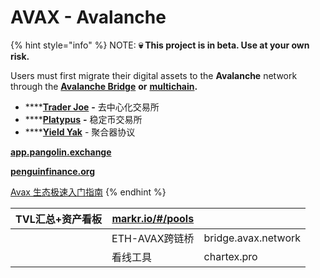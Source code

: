 # AVAX - Avalanche

{% hint style="info" %}
NOTE: **💀 This project is in beta. Use at your own risk.**&#x20;

Users must first migrate their digital assets to the **Avalanche** network through the [**Avalanche Bridge**](https://bridge.avax.network/login) **or** [**multichain**](https://app.multichain.org/#/router)**.**

* ****[**Trader Joe**](https://traderjoexyz.com/home#/) **-** 去中心化交易所
* ****[**Platypus**](https://app.platypus.finance/) **-** 稳定币交易所
* ****[**Yield Yak**](https://yieldyak.com/) - 聚合器协议

****[**app.pangolin.exchange**](https://app.pangolin.exchange/)****

****[**penguinfinance.org**](https://penguinfinance.org/)****

[Avax 生态极速入门指南](https://mirror.xyz/0x8f87F347904e84F97f51D957C17F4B4F8996ae54/2qHFKdoG3baUBI2kS9kc05u\_cyEraMrMLIO33yPRjc8)
{% endhint %}

| TVL汇总+资产看板 | [markr.io/#/pools](https://www.google.com/url?q=http://markr.io/%23/pools\&sa=D\&source=editors\&ust=1631629317406000\&usg=AOvVaw1M37LFBdwBuU5BH4UWKuRt) |                     |
| ---------- | -------------------------------------------------------------------------------------------------------------------------------------------------------- | ------------------- |
|            | ETH-AVAX跨链桥                                                                                                                                              | bridge.avax.network |
|            | 看线工具                                                                                                                                                     | chartex.pro         |
